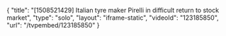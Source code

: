 {
    "title": "[1508521429] Italian tyre maker Pirelli in difficult return to stock market",
    "type": "solo",
    "layout": "iframe-static",
    "videoId": "123185850",
    "url": "\/tvpembed\/123185850"
}